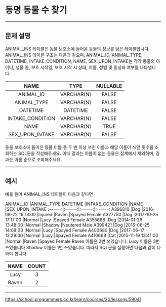 # 동명 동물 수 찾기

---

## 문제 설명

ANIMAL_INS 테이블은 동물 보호소에 들어온 동물의 정보를 담은 테이블입니다. ANIMAL_INS 테이블 구조는 다음과 같으며, ANIMAL_ID, ANIMAL_TYPE, DATETIME, INTAKE_CONDITION, NAME, SEX_UPON_INTAKE는 각각 동물의 아이디, 생물 종, 보호 시작일, 보호 시작 시 상태, 이름, 성별 및 중성화 여부를 나타냅니다.

NAME		|TYPE		|NULLABLE
:------:|:------:|:------:
ANIMAL_ID		|VARCHAR(N)	|FALSE
ANIMAL_TYPE		|VARCHAR(N)	|FALSE
DATETIME		|DATETIME	|FALSE
INTAKE_CONDITION	|VARCHAR(N)	|FALSE
NAME			|VARCHAR(N)	|TRUE
SEX_UPON_INTAKE	|VARCHAR(N)	|FALSE


동물 보호소에 들어온 동물 이름 중 두 번 이상 쓰인 이름과 해당 이름이 쓰인 횟수를 조회하는 SQL문을 작성해주세요. 이때 결과는 이름이 없는 동물은 집계에서 제외하며, 결과는 이름 순으로 조회해주세요.

---

## 예시

예를 들어 ANIMAL_INS 테이블이 다음과 같다면

ANIMAL_ID	|ANIMAL_TYPE	DATETIME	|INTAKE_CONDITION	|NAME	|SEX_UPON_INTAKE
:------:|:------:|:------:|:------:
A396810	|Dog	|2016-08-22 16:13:00	|Injured	|Raven	|Spayed Female
A377750	|Dog	|2017-10-25 17:17:00	|Normal	|Lucy	|Spayed Female
A355688	|Dog	|2014-01-26 13:48:00	|Normal	|Shadow	|Neutered Male
A399421	|Dog	|2015-08-25 14:08:00	|Normal	|Lucy	|Spayed Female
A400680	|Dog	|2017-06-17 13:29:00	|Normal	|Lucy	|Spayed Female
A410668	|Cat	|2015-11-19 13:41:00	|Normal	|Raven	|Spayed Female
Raven 이름은 2번 쓰였습니다.
Lucy 이름은 3번 쓰였습니다
Shadow 이름은 1번 쓰였습니다.
따라서 SQL문을 실행하면 다음과 같이 나와야 합니다.

NAME	|COUNT
:------:|:------:
Lucy	|3
Raven	|2


---

https://school.programmers.co.kr/learn/courses/30/lessons/59041
